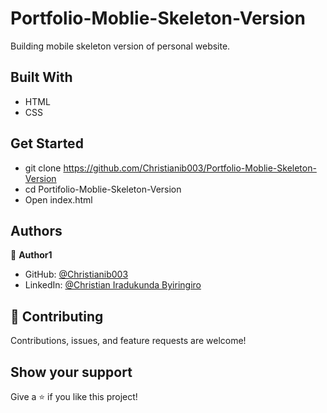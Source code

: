 # Portfolio-Moblie-Skeleton-Version
Building mobile skeleton version of personal website.

## Built With

- HTML
- CSS

## Get Started

- git clone https://github.com/Christianib003/Portfolio-Moblie-Skeleton-Version
- cd Portifolio-Moblie-Skeleton-Version
- Open index.html

## Authors

👤 **Author1**

- GitHub: [@Christianib003](https://github.com/Christianib003)
- LinkedIn: [@Christian Iradukunda Byiringiro](https://www.linkedin.com/in/christian-iradukunda-byiringiro-657598226)

## 🤝 Contributing

Contributions, issues, and feature requests are welcome!

## Show your support

Give a ⭐️ if you like this project!


